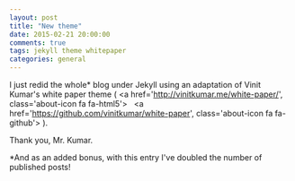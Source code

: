 ```yaml
---
layout: post
title: "New theme"
date: 2015-02-21 20:00:00
comments: true
tags: jekyll theme whitepaper
categories: general
---
```


I just redid the whole* blog under Jekyll using an adaptation of Vinit Kumar's white paper theme (
<a href='http://vinitkumar.me/white-paper/',         class='about-icon fa fa-html5'></a>&nbsp;&nbsp;
<a href='https://github.com/vinitkumar/white-paper', class='about-icon fa fa-github'></a>
).

Thank you, Mr. Kumar.
<!--more-->

*And as an added bonus, with this entry I've doubled the number of published posts!
